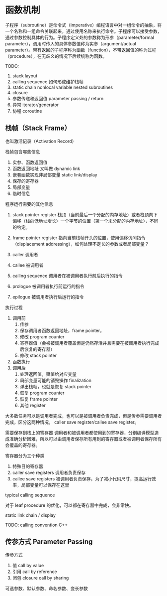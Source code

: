 # 函数机制

子程序（subroutine）是命令式（imperative）编程语言中对一组命令的抽象，将一个名称和一组命令关联起来，通过使用名称来执行命令。子程序可以接受参数，通过参数控制具体的行为。子程序定义处的参数称为形参（parameter/formal parameter），调用时传入的具体参数值称为实参（argument/actual parameter）。带有返回的子程序称为函数（function），不带返回值的称为过程（procedure），在无歧义的情况下后续统称为函数。

TODO:

1. stack layout
1. calling sequence 如何形成维护栈帧
1. static chain nonlocal variable nested subroutines
1. closure
1. 参数传递和返回值 parameter passing / return
1. 异常 iterator/generator
1. 协程 coroutine

## 栈帧（Stack Frame）

也叫激活记录（Activation Record）

栈帧包含哪些信息

1. 实参、函数返回值
1. 函数返回地址 又叫做 dynamic link
1. 嵌套函数实现非局部变量 static link/display
1. 保存的寄存器
1. 局部变量
1. 临时信息

程序运行需要的其他信息

1. stack pointer register 栈顶（当前最后一个分配的内存地址）或者栈顶向下偏移（栈向低地址增长）一个字节的位置（第一个未分配的内存地址），不同的约定。
1. frame pointer register 指向当前栈帧开头的位置，使用偏移访问指令（displacement addressing），如何处理不定长的参数或者局部变量？

1. caller 调用者
1. callee 被调用者
1. calling sequence 调用者在被调用者执行前后执行的指令
1. prologue 被调用者执行前运行的指令
1. epilogue 被调用者执行后运行的指令

执行过程

1. 调用前
   1. 传参
   1. 保存调用者函数返回地址，frame pointer，
   1. 修改 program counter
   1. 寄存器值（会被被调用者覆盖但是仍然存活并且需要在被调用者执行完成后恢复的寄存器）
   1. 修改 stack pointer
1. 函数执行
1. 调用后
   1. 处理返回值，赋值给对应变量
   1. 局部变量可能的销毁操作 finalization
   1. 弹出栈帧，也就是恢复 stack pointer
   1. 恢复 program counter
   1. 恢复 frame pointer
   1. 其他 register

大多数任务可以是调用者完成，也可以是被调用者负责完成，但是传参需要调用者完成，区分这两种情况， caller save register/callee save register。

需要保存到栈上的寄存器 调用者和被调用者都使用到的寄存器，分别编译模型造成准确分析困难，所以可以由调用者保存所有用到的寄存器或者被调用者保存所有会覆盖的寄存器。

寄存器分为三个种类

1. 特殊目的寄存器
1. caller save registers 调用者负责保存
1. callee save registers 被调用者负责保存，为了减小代码尺寸，提高运行效率，局部变量可以保存在这里

typical calling sequence

对于 leaf procedure 的优化，可以都在寄存器中完成，会非常快。

static link chain / display

TODO: calling convention C++

## 传参方式 Parameter Passing

传参方式

1. 值 call by value
1. 引用 call by reference
1. 闭包 closure call by sharing

可选参数、默认参数、命名参数、变长参数
